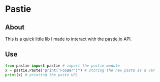 # Pastie

## About
This is a quick little lib I made to interact with the [pastie.io](https://pastie.io/) API.

## Use
```py
from pastie import pastie # import the pastie module
x = pastie.Paste("print('FooBar')") # storing the new paste as a var
print(x) # printing the paste URL
```

